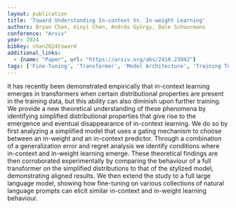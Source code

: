 ```yaml
---
layout: publication
title: 'Toward Understanding In-context Vs. In-weight Learning'
authors: Bryan Chan, Xinyi Chen, András György, Dale Schuurmans
conference: "Arxiv"
year: 2024
bibkey: chan2024toward
additional_links:
  - {name: "Paper", url: "https://arxiv.org/abs/2410.23042"}
tags: ['Fine-Tuning', 'Transformer', 'Model Architecture', 'Training Techniques', 'Pretraining Methods', 'Prompting', 'In-Context Learning']
---
```

It has recently been demonstrated empirically that in-context learning
emerges in transformers when certain distributional properties are present in
the training data, but this ability can also diminish upon further training. We
provide a new theoretical understanding of these phenomena by identifying
simplified distributional properties that give rise to the emergence and
eventual disappearance of in-context learning. We do so by first analyzing a
simplified model that uses a gating mechanism to choose between an in-weight
and an in-context predictor. Through a combination of a generalization error
and regret analysis we identify conditions where in-context and in-weight
learning emerge. These theoretical findings are then corroborated
experimentally by comparing the behaviour of a full transformer on the
simplified distributions to that of the stylized model, demonstrating aligned
results. We then extend the study to a full large language model, showing how
fine-tuning on various collections of natural language prompts can elicit
similar in-context and in-weight learning behaviour.
